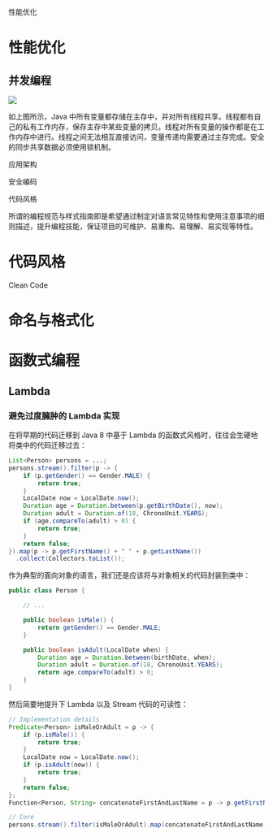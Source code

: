 性能优化

# 性能优化

## 并发编程

![](https://github.com/wxyyxc1992/OSS/blob/master/2017/8/1/jvm-concurrence.png?raw=true)

如上图所示，Java 中所有变量都存储在主存中，并对所有线程共享。线程都有自己的私有工作内存，保存主存中某些变量的拷贝。线程对所有变量的操作都是在工作内存中进行。线程之间无法相互直接访问，变量传递均需要通过主存完成。安全的同步共享数据必须使用锁机制。

应用架构

安全编码

代码风格

所谓的编程规范与样式指南即是希望通过制定对语言常见特性和使用注意事项的细则描述，提升编程技能，保证项目的可维护、易重构、易理解、易实现等特性。

# 代码风格

Clean Code

# 命名与格式化

# 函数式编程

## Lambda

### 避免过度臃肿的 Lambda 实现

在将早期的代码迁移到 Java 8 中基于 Lambda 的函数式风格时，往往会生硬地将类中的代码迁移过去：

```java
List<Person> persons = ...;
persons.stream().filter(p -> {
    if (p.getGender() == Gender.MALE) {
        return true;
    }
    LocalDate now = LocalDate.now();
    Duration age = Duration.between(p.getBirthDate(), now);
    Duration adult = Duration.of(18, ChronoUnit.YEARS);
    if (age.compareTo(adult) > 0) {
        return true;
    }
    return false;
}).map(p -> p.getFirstName() + " " + p.getLastName())
  .collect(Collectors.toList());
```

作为典型的面向对象的语言，我们还是应该将与对象相关的代码封装到类中：

```java
public class Person {

    // ...

    public boolean isMale() {
        return getGender() == Gender.MALE;
    }

    public boolean isAdult(LocalDate when) {
        Duration age = Duration.between(birthDate, when);
        Duration adult = Duration.of(18, ChronoUnit.YEARS);
        return age.compareTo(adult) > 0;
    }
}
```

然后简要地提升下 Lambda 以及 Stream 代码的可读性：

```java
// Implementation details
Predicate<Person> isMaleOrAdult = p -> {
    if (p.isMale()) {
        return true;
    }
    LocalDate now = LocalDate.now();
    if (p.isAdult(now)) {
        return true;
    }
    return false;
};
Function<Person, String> concatenateFirstAndLastName = p -> p.getFirstName() + " " + p.getLastName();

// Core
persons.stream().filter(isMaleOrAdult).map(concatenateFirstAndLastName)
```
